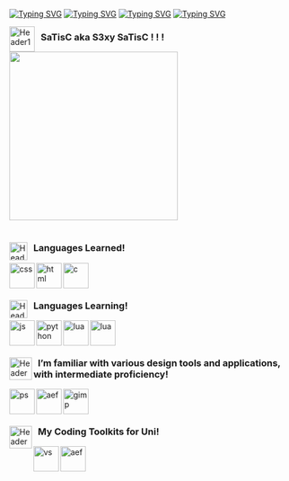 <a href="https://git.io/typing-svg"><img src="https://readme-typing-svg.demolab.com?font=Fira+Code&size=30&pause=200&color=8749F7&width=435&lines=OFF+TILL+OCTOBER..." alt="Typing SVG" /></a>
<a href="https://git.io/typing-svg"><img src="https://readme-typing-svg.demolab.com?font=Fira+Code&size=30&pause=200&color=F70000&width=435&lines=OFF+TILL+OCTOBER..." alt="Typing SVG" /></a>
<a href="https://git.io/typing-svg"><img src="https://readme-typing-svg.demolab.com?font=Fira+Code&size=30&pause=200&color=2EA9F7&width=435&lines=OFF+TILL+OCTOBER..." alt="Typing SVG" /></a>
<a href="https://git.io/typing-svg"><img src="https://readme-typing-svg.demolab.com?font=Fira+Code&size=30&pause=200&color=F7F7F7&width=435&lines=OFF+TILL+OCTOBER..." alt="Typing SVG" /></a>

<img align="left"  alt="Header1" width="45px" height="45px" object-fit="fix" style="padding; " src="https://img1.picmix.com/output/stamp/normal/9/5/7/9/1099759_c1295.gif"/> 

   ### &nbsp; SaTisC aka S3xy SaTisC ! ! ! <strong> </strong> 

<img src="https://i.pinimg.com/originals/d5/96/3c/d5963c6f0bc206e3723f796e3b54fd6b.gif" width="300" height="300"/>


#

<img align="left"  alt="Header1" width="32px" height="32px" object-fit="fix" style="padding;" src="https://media.tenor.com/KIO0sT2weC8AAAAi/check-mark.gif"/>    

   ### &nbsp; Languages Learned! 
<img align="left" alt="css" width="45px" height="45px" right="5px" style="padding;" src="https://cdn.jsdelivr.net/gh/devicons/devicon@latest/icons/css3/css3-original.svg"/>

<img align="left" alt="html" width="45px" height="45px" right="5px" style="padding;" src="https://cdn.jsdelivr.net/gh/devicons/devicon@latest/icons/html5/html5-original.svg"/>

<img align="left" alt="c" width="45px" height="45px" right="5px" style="padding;" src="https://cdn.jsdelivr.net/gh/devicons/devicon@latest/icons/cplusplus/cplusplus-original.svg"/>

### &nbsp;

#

<img align="left"  alt="Header2" width="32px" height="32px" style="padding;" src="https://i.gifer.com/ZKZg.gif"/>    

   ### &nbsp; Languages Learning!
<img align="left" alt="js" width="45px" height="45px" right="5px" style="padding;" src="https://cdn.jsdelivr.net/gh/devicons/devicon@latest/icons/javascript/javascript-original.svg"/>

<img align="left" alt="python" width="45px" height="45px" right="5px" style="padding;" src="https://cdn.jsdelivr.net/gh/devicons/devicon@latest/icons/python/python-original.svg"/>

<img align="left" alt="lua" width="45px" height="45px" right="5px" style="padding;" src="https://cdn.jsdelivr.net/gh/devicons/devicon@latest/icons/lua/lua-original.svg"/>


<img align="left" alt="lua" width="45px" height="45px" right="5px" style="padding;" src="https://cdn.jsdelivr.net/gh/devicons/devicon@latest/icons/react/react-original.svg"/>

### &nbsp;

#

<img align="left" alt="Header3" width="40px" height="40px" object-fit="cover" style="padding; " src="https://i.pinimg.com/originals/8d/33/78/8d33788e9a866584bb0e69f1c2c2d9f6.gif"/>    

   ### &nbsp; I’m familiar with various design tools and applications, with intermediate proficiency!
   <img align="left" alt="ps" width="45px"  height="45px" right="5px" style="padding;" src="https://upload.wikimedia.org/wikipedia/commons/thumb/a/af/Adobe_Photoshop_CC_icon.svg/512px-Adobe_Photoshop_CC_icon.svg.png"/>

<img align="left" alt="aef" width="45px" height="45px" right="5px" style="padding;" src="https://upload.wikimedia.org/wikipedia/commons/thumb/c/cb/Adobe_After_Effects_CC_icon.svg/1051px-Adobe_After_Effects_CC_icon.svg.png"/>

<img align="left" alt="gimp" width="45px" height="45px"  right="5px" object-fit="cover" style="padding;" src="https://upload.wikimedia.org/wikipedia/commons/thumb/4/45/The_GIMP_icon_-_gnome.svg/1200px-The_GIMP_icon_-_gnome.svg.png"/>

### &nbsp;

#

<img align="left" alt="Header3" width="40px" height="40px" object-fit="cover" style="padding; " src="https://i.pinimg.com/originals/ac/7f/7e/ac7f7e64678e2f95ebd56cf30719fb0b.gif"/>    

   ### &nbsp; My Coding Toolkits for Uni!
   <img align="left" alt="vs" width="45px"  height="45px" right="5px" style="padding;" src="https://upload.wikimedia.org/wikipedia/commons/thumb/9/9a/Visual_Studio_Code_1.35_icon.svg/2048px-Visual_Studio_Code_1.35_icon.svg.png"/>

<img align="left" alt="aef" width="45px" height="45px" right="5px" style="padding;" src="https://upload.wikimedia.org/wikipedia/commons/f/f5/Notepad_plus_plus.png"/>


